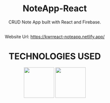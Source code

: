 <div align="center">
  
<h1>NoteApp-React</h1>
CRUD Note App built with React and Firebase.
<br/><br/>


Website Url: https://kwrreact-noteapp.netlify.app/

<h1>TECHNOLOGIES USED </h1>
<img height="100px" width="100px" src="https://github.com/kevsterde/react-noteapp/assets/96121161/9805983a-7101-43cf-8064-f505298af1c3"/>
<img height="100px" width="100px" src="https://github.com/kevsterde/react-noteapp/assets/96121161/e366a939-cd88-44d3-8b75-fed1e130cf1c"/>
</div>
